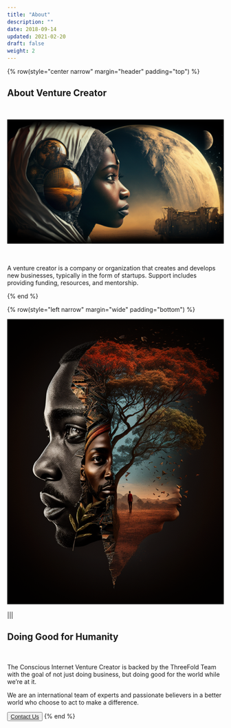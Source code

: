 ```yaml
---
title: "About"
description: ""
date: 2018-09-14
updated: 2021-02-20
draft: false
weight: 2
---
```


<div class="container mx-auto">

{% row(style="center narrow" margin="header" padding="top") %}

## About Venture Creator

<br>

![image](img/about1.png#xl#mx-auto)

<br>


A venture creator is a company or organization that creates and develops new businesses, typically in the form of startups. Support includes providing funding, resources, and mentorship.

{% end %}

<!-- section 1 (co-found) -->


{% row(style="left narrow" margin="wide" padding="bottom") %}

![image](img/humanity.png)

|||

## Doing Good for Humanity

<br>

The Conscious Internet Venture Creator is backed by the ThreeFold Team with the goal of not just doing business, but doing good for the world while we’re at it. 

We are an international team of experts and passionate believers in a better world who choose to act to make a difference.

<button><a href = "mailto: info@threefold.io">Contact Us</a></BUTTON>
{% end %}



</div>


